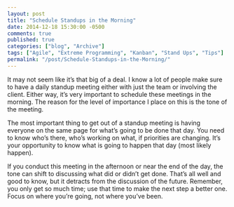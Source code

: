 ```yaml
---
layout: post
title: "Schedule Standups in the Morning"
date: 2014-12-18 15:30:00 -0500
comments: true
published: true
categories: ["blog", "Archive"]
tags: ["Agile", "Extreme Programming", "Kanban", "Stand Ups", "Tips"]
permalink: "/post/Schedule-Standups-in-the-Morning/"
---
```

<!-- more -->



<p>It may not seem like it’s that big of a deal. I know a lot of people make sure to have a daily standup meeting either with just the team or involving the client. Either way, it’s very important to schedule these meetings in the morning. The reason for the level of importance I place on this is the tone of the meeting.</p>  <p>The most important thing to get out of a standup meeting is having everyone on the same page for what’s going to be done that day. You need to know who’s there, who’s working on what, if priorities are changing. It’s your opportunity to know what is going to happen that day (most likely happen).</p>  <p>If you conduct this meeting in the afternoon or near the end of the day, the tone can shift to discussing what did or didn’t get done. That’s all well and good to know, but it detracts from the discussion of the future. Remember, you only get so much time; use that time to make the next step a better one. Focus on where you’re going, not where you’ve been.</p>
